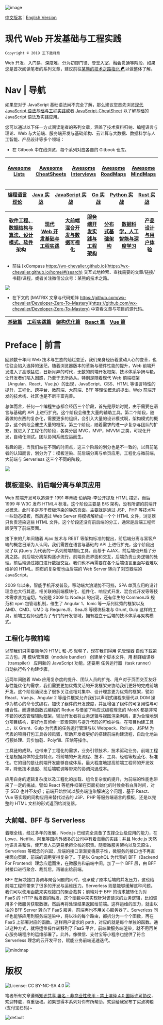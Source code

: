 ![image](https://user-images.githubusercontent.com/5803001/43637212-f62daf14-9746-11e8-84e0-78247690b3c6.png)

[中文版本](./README.md) | [English Version](./README-en.md)

# 现代 Web 开发基础与工程实践

`Copyright © 2019 王下邀月熊`

Web 开发，入门易，深度难，分为初窥门径、登堂入室、融会贯通等阶段，如果您是首次阅读笔者的系列文章，建议前往[某熊的技术之路指北 ☯](https://github.com/wx-chevalier/Developer-Zero-To-Mastery)以做整体了解。

# Nav | 导航

如果您对于 JavaScript 基础语法尚不完全了解，那么建议您首先浏览[现代 JavaScript 语法基础与工程实践](https://parg.co/UIj)或者 [JavaScript-CheatSheet](https://github.com/wx-chevalier/Awesome-CheatSheets/blob/master/ProgrammingLanguage/JavaScript/JavaScript-CheatSheet.md) 以了解基础的 JavaScript 语法及实践应用。

您可以通过以下任一方式阅读笔者的系列文章，涵盖了技术资料归纳、编程语言与理论、Web 与大前端、服务端开发与基础架构、云计算与大数据、数据科学与人工智能、产品设计等多个领域：

- 在 Gitbook 中在线浏览，每个系列对应各自的 Gitbook 仓库。

| [Awesome Lists](https://ngte-al.gitbook.io/i/) | [Awesome CheatSheets](https://ngte-ac.gitbook.io/i/) | [Awesome Interviews](https://github.com/wx-chevalier/Awesome-Interviews) | [Awesome RoadMaps](https://github.com/wx-chevalier/Awesome-RoadMaps) | [Awesome MindMaps](https://github.com/wx-chevalier/Awesome-MindMaps) | [Awesome-CS-Books-Warehouse](https://github.com/wx-chevalier/Awesome-CS-Books-Warehouse) |
| ---------------------------------------------- | ---------------------------------------------------- | ----------------------------------------------------------------------------------------------------- | ------------------------------------------------------------------------------------------------- | -------------------------------------------------------------------------------------------------- | ---------------------------------------------------------------------------------------- |


| [编程语言理论](https://ngte-pl.gitbook.io/i/) | [Java 实战](https://ngte-pl.gitbook.io/i/go/go) | [JavaScript 实战](https://ngte-pl.gitbook.io/i/javascript/javascript) | [Go 实战](https://ngte-pl.gitbook.io/i/go/go) | [Python 实战](https://ngte-pl.gitbook.io/i/python/python) | [Rust 实战](https://ngte-pl.gitbook.io/i/rust/rust) |
| --------------------------------------------- | ----------------------------------------------- | --------------------------------------------------------------------- | --------------------------------------------- | --------------------------------------------------------- | --------------------------------------------------- |


| [软件工程、数据结构与算法、设计模式、软件架构](https://ngte-se.gitbook.io/i/) | [现代 Web 开发基础与工程实践](https://ngte-web.gitbook.io/i/) | [大前端混合开发与数据可视化](https://ngte-fe.gitbook.io/i/) | [服务端开发实践与工程架构](https://ngte-be.gitbook.io/i/) | [分布式基础架构](https://ngte-infras.gitbook.io/i/) | [数据科学，人工智能与深度学习](https://ngte-aidl.gitbook.io/i/) | [产品设计与用户体验](https://ngte-pd.gitbook.io/i/) |
| ----------------------------------------------------------------------------- | ------------------------------------------------------------- | ----------------------------------------------------------- | --------------------------------------------------------- | --------------------------------------------------- | --------------------------------------------------------------- | --------------------------------------------------- |


- 前往 [xCompass https://wx-chevalier.github.io](https://wx-chevalier.github.io/home/#/search) 交互式地检索、查找需要的文章/链接/书籍/课程，或者关注微信公众号：某熊的技术之路。

![](https://i.postimg.cc/3RVYtbsv/image.png)

- 在下文的 [MATRIX 文章与代码矩阵 https://github.com/wx-chevalier/Developer-Zero-To-Mastery](https://github.com/wx-chevalier/Developer-Zero-To-Mastery) 中查看文章与项目的源代码。

| [基础篇](./基础) | [工程实践篇](./工程实践) | [架构优化篇](./架构优化篇) | [React 篇](./React) | [Vue 篇](./Vue) |
| ---------------- | ------------------------ | -------------------------- | ------------------- | --------------- |


# Preface | 前言

回顾数十年间 Web 技术与生态的灿烂变迁，我们亲身经历着激动人心的变革，也往往会陷入选择的迷茫。随着浏览器版本的革新与硬件性能的提升，Web 前端开发进入了高歌猛进，日新月异的时代，无数的前端开发框架、技术体系争妍斗艳，让开发者们陷入困惑，乃至于无所适从。特别是随着现代 Web 前端框架（Angular、React、Vue.js）的出现，JavaScript、CSS、HTML 等语言特性的提升，工程化、跨平台、微前端、大前端、BFF 等理论概念的提出，Web 前端开发的技术栈、社区也是不断丰富完善。

总体而言，任何一个编程生态都会经历三个阶段，首先是原始时期，由于需要在语言与基础的 API 上进行扩充，这个阶段会催生大量的辅助工具。第二个阶段，随着做的东西的复杂化，需要更多的组织，会引入大量的设计模式啊，架构模式的概念，这个阶段会催生大量的框架。第三个阶段，随着需求的进一步复杂与团队的扩充，就进入了工程化的阶段，各类分层 MVC，MVP，MVVM 之类，可视化开发，自动化测试，团队协同系统应运而生。

有趣的是，当我们站在不同的时间点，这三个阶段的划分也是不一致的，以目前笔者的认知而言，划分为了：模板渲染、前后端分离与单页应用，工程化与微前端，大前端与 Serverless 这三个不同的阶段。

![](https://i.postimg.cc/50xXjKN9/image.png)

## 模板渲染、前后端分离与单页应用

Web 前端开发可以追溯于 1991 年蒂姆·伯纳斯-李公开提及 HTML 描述，而后 1999 年 W3C 发布 HTML4 标准，这个阶段主要是 B/S 架构，没有所谓的前端开发概念，此时多是基于模板渲染的静态页面。主要就是通过 JSP、PHP 等技术写一些动态模板，然后通过 Web Server 将模板解析成一个个 HTML 文件，浏览器只负责渲染这些 HTML 文件。这个阶段还没有前后端的分工，通常是后端工程师顺便写了前端页面。

接下来的几年间随着 Ajax 技术与 REST 等架构标准的提出，前后端分离与富客户端的概念日渐为人认同，我们需要在语言与基础的 API 上进行扩充，这个阶段出现了以 jQuery 为代表的一系列前端辅助工具。而基于 AJAX，前后端也开启了分离之路，前后端分离架构逐步流行。前端负责界面和交互，后端负责业务逻辑的处理。前后端通过接口进行数据交互。我们也不再需要在各个后端语言里面写着难以维护的 HTML。网页的复杂度也由后端的 Web Server 转向了浏览器端的 JavaScript。

2009 年以来，智能手机开发普及，移动端大浪潮势不可挡，SPA 单页应用的设计理念也大行其道，相关联的前端模块化、组件化、响应式开发、混合式开发等等技术需求甚为迫切。特别是 2009 年 Node.js 的出现，还有伴生的 CommonJS 规范和 npm 包管理机制，催生了 Angular 1、Ionic 等一系列优秀的框架以及 AMD、CMD、UMD 与 RequireJS、SeaJS 等模块标准与 Grunt, Gulp 这样的工具，前端工程师也成为了专门的开发领域，拥有独立于后端的技术体系与架构模式。

## 工程化与微前端

以前我们只需要简单的 HTML 和 JS 就够了，现在我们得用 包管理器 自动下载第三方包，用 模块管理器（module bundler） 创建单个脚本文件，用 翻译编译器（transpiler） 应用新的 JavaScript 功能，还要用 任务运行器（task runner） 自动执行各个构建步骤。

近两年间随着 Web 应用复杂度的提升、团队人员的扩充、用户对于页面交互友好与性能优化的需求，我们需要更加优秀灵活的开发框架来协助我们更好的完成前端开发。这个阶段涌现出了很多关注点相对集中、设计理念更为优秀的框架，譬如 React、Vue.js、Angular 2 等组件框架允许我们以声明式编程来替代以 DOM 操作为核心的命令式编程，加快了组件的开发速度，并且增强了组件的可复用性与可组合性。而遵循函数式编程的 Redux 与借鉴了响应式编程理念的 MobX 都是非常不错的状态管理辅助框架，辅助开发者将业务逻辑与视图渲染剥离，更为合理地划分项目结构，更好地贯彻单一职责原则与提升代码的可维护性。在项目构建工具上，以 Grunt、Gulp 为代表的任务运行管理与以 Webpack、Rollup、JSPM 为代表的项目打包工具各领风骚，帮助开发者更好的搭建前端构建流程，自动化地进行预处理、异步加载、Polyfill、压缩等操作。

工具链的成熟，也带来了工程化的需求，业务引领技术，技术驱动业务。前端工程化是根据具体的业务特点，将前端的开发流程、技术、工具、经验等规范化、标准化。它的目的是让前端开发能够自成体系，最大程度地提高前端工程师的开发效率，降低技术选型、前后端联调等带来的协调沟通成本。

应用自身的逻辑复杂度以及工程化的加载、组合复杂度的提升，为前端的性能也带来了一定的挑战。譬如 React 等组件框架在页面初始化的时候会有白屏时间，对于 SEO 也并不友好；前端开始尝试以服务端渲染解决这个问题，基于 React、Vue 等实现的同构应用来替代过去的 JSP、PHP 等服务端语言的模板，还是以完整的 HTML 文档的形式返回给浏览器。

## 大前端、BFF 与 Serverless

着眼全栈，经过多年的发展，Node.js 已经完全具备了支撑企业级应用的能力，在 Lowe、Netflix、阿里等国内外诸多的公司中有着海量的实践；并且 Node.js 天然地语言亲和性，使开发人员更易承担全栈的职责。随着微服务架构以及云原生，Serverless 等概念的兴起，后端的接口渐渐变得原子性，微服务的接口也不再直接面向页面，前端的调用变得复杂了。于是以 GraphQL 为代表的 BFF（Backend For Frontend）理念应运而生，在微服务和前端中间，加了一个 BFF 层，由 BFF 对接口进行聚合、裁剪后，再输出给前端。

BFF 在解决接口协调与聚合问题的同时，也承载了原本后端的并发压力，这也给前端工程师带来了很多的开发与运维压力。Serverless 则是能够缓解这种问题，我们可以使用函数来实现接口的聚合裁剪；前端对于 BFF 的请求被转化为对 FaaS 的 HTTP 触发器的触发，这个函数中来实现针对该请求的业务逻辑，比如调用多个微服务获取数据，然后再将处理结果返回给前端。这样运维的压力，就由以往的 BFF Server 转向了 FaaS 服务，前端再也不用关心服务器了。Serverless 同样也能够应用到服务端渲染中，将以往的每个路由，都拆分为一个个函数，再在 FaaS 上部署对应的函数。这样用户请求的 path，对应的就是每个单独的函数。通过这种方式，就将运维操作转移到了 FaaS 平台，前端做服务端渲染，就不用再关心服务端程序的运维部署了。此外，像微信、支付宝等小程序也提供了符合 Serverless 理念的云开发平台，赋能业务前端迅速迭代。

![mindmap](https://i.postimg.cc/Y93m3Kym/Web.png)

# 版权

![License: CC BY-NC-SA 4.0](https://img.shields.io/badge/License-CC%20BY--NC--SA%204.0-lightgrey.svg) ![](https://parg.co/bDm)

笔者所有文章遵循[知识共享 署名 - 非商业性使用 - 禁止演绎 4.0 国际许可协议](https://creativecommons.org/licenses/by-nc-nd/4.0/deed.zh)，欢迎转载，尊重版权。如果觉得本系列对你有所帮助，欢迎给我家布丁买点狗粮(支付宝扫码)~

![default](https://i.postimg.cc/y1QXgJ6f/image.png)
